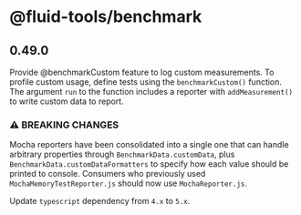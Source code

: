 # @fluid-tools/benchmark

## 0.49.0

Provide @benchmarkCustom feature to log custom measurements. To profile custom usage, define tests using the `benchmarkCustom()` function. The argument `run` to the function includes a reporter with `addMeasurement()`
to write custom data to report.

### ⚠ BREAKING CHANGES

Mocha reporters have been consolidated into a single one that can handle arbitrary properties through `BenchmarkData.customData`, plus `BenchmarkData.customDataFormatters` to specify how each value should be printed to console.
Consumers who previously used `MochaMemoryTestReporter.js` should now use `MochaReporter.js`.

Update `typescript` dependency from `4.x` to `5.x`.
